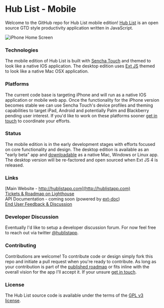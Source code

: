 Hub List - Mobile 
============
Welcome to the GitHub repo for Hub List mobile edition! [Hub List](http://hublistapp.com) is an open source GTD style productivity application written in JavaScript. 

![iPhone Home Screen](http://hublistapp.com/images/wiki/iphone-folders-lists.png)


### Technologies
The mobile edition of Hub List is built with [Sencha Touch](http://www.sencha.com/products/touch/) and themed to look like a native IOS application. The desktop edition uses [Ext JS](http://www.sencha.com/products/js/) themed to look like a native Mac OSX application.

### Platforms
The current code base is targeting iPhone and will run as a native IOS application or mobile web app. Once the functionality for the iPhone version becomes stable we can use Sencha Touch's device profiles and theming capabilities to target iPad, Android and potentially Palm and Blackberry pending user interest. If you'd like to work on these platforms sooner [get in touch](http://twitter.com/hublistapp) to coordinate your efforts. 

### Status
The mobile edition is in the early development stages with efforts focused on core functionality and design. The desktop edition is available as an "early beta" app and [downloadable](http:://hublistapp.com) as a native Mac, Windows or Linux app. The desktop version will be re-factored and open sourced when Ext JS 4 is released.

### Links
[Main Website - http://hublistapp.com](http://hublistapp.com)  
[Tickets & Roadmap on Lighthouse](http://nimbleapps.lighthouseapp.com/projects/66177-hub-list-mobile/milestones)  
API Documentation - coming soon (powered by [ext-doc](http://code.google.com/p/ext-doc/))  
[End User Feedback & Discussion](http://getsatisfaction.com/nimbleapps)  

### Developer Discussion
Eventually I'd like to setup a developer discussion forum. For now feel free to reach out via twitter [@hublistapp](http://twitter.com/hublistapp).

### Contributing
Contributions are welcome! To contribute code or design simply fork this repo and initiate a pull request when you're ready to contribute. As long as your contribution is part of the [published roadmap](http://nimbleapps.lighthouseapp.com/projects/66177-hub-list-mobile/milestones) or fits inline with the overall vision for the app I'll accept it. If your unsure [get in touch](http://twitter.com/hublistapp).

### License
The Hub List source code is available under the terms of the [GPL v3 license](http://opensource.org/licenses/gpl-3.0.html).